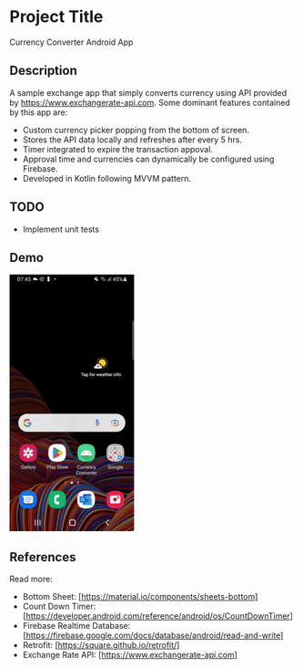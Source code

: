 # Project Title

Currency Converter Android App

## Description

A sample exchange app that simply converts currency using API provided by https://www.exchangerate-api.com. Some dominant features contained by this app are:
- Custom currency picker popping from the bottom of screen. 
- Stores the API data locally and refreshes after every 5 hrs. 
- Timer integrated to expire the transaction appoval.
- Approval time and currencies can dynamically be configured using Firebase.
- Developed in Kotlin following MVVM pattern.

## TODO
- Implement unit tests

## Demo
 <img src="https://github.com/malikshairali/currency-converter/blob/main/currency-converter-demo.gif" height="450" />

## References
Read more: 
- Bottom Sheet: [https://material.io/components/sheets-bottom]
- Count Down Timer: [https://developer.android.com/reference/android/os/CountDownTimer]
- Firebase Realtime Database: [https://firebase.google.com/docs/database/android/read-and-write]
- Retrofit: [https://square.github.io/retrofit/]
- Exchange Rate API: [https://www.exchangerate-api.com]
